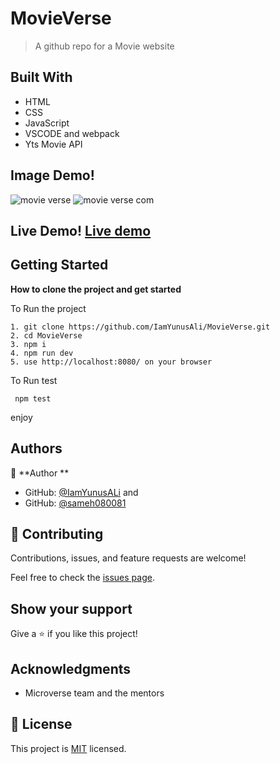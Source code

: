 # MovieVerse

> A github repo for a Movie website

## Built With

- HTML
- CSS
- JavaScript
- VSCODE and webpack
- Yts Movie API

## Image Demo!
![movie verse](https://user-images.githubusercontent.com/32224137/182887131-d663aa1b-51f9-4b94-96c3-1c56758be43c.png)
![movie verse com](https://user-images.githubusercontent.com/32224137/182887180-2ef0f01b-4a8a-426c-96f9-43bd63f4a78a.png)

## Live Demo! [Live demo](https://iamyunusali.github.io/MovieVerse/)

## Getting Started

**How to clone the project and get started**

To Run the project

```
1. git clone https://github.com/IamYunusAli/MovieVerse.git
2. cd MovieVerse
3. npm i
4. npm run dev
5. use http://localhost:8080/ on your browser
```

To Run test

```
 npm test

```

enjoy

## Authors

👤 **Author **

- GitHub: [@IamYunusALi](https://github.com/iamyunusali)
  and
- GitHub: [@sameh080081](https://github.com/sameh080081)

## 🤝 Contributing

Contributions, issues, and feature requests are welcome!

Feel free to check the [issues page](../../issues/).

## Show your support

Give a ⭐️ if you like this project!

## Acknowledgments

- Microverse team and the mentors

## 📝 License

This project is [MIT](./MIT.md) licensed.
